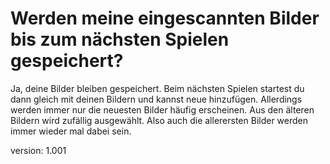 # Werden meine eingescannten Bilder bis zum nächsten Spielen gespeichert?

Ja, deine Bilder bleiben gespeichert.
Beim nächsten Spielen startest du dann gleich mit deinen Bildern und kannst neue hinzufügen.
Allerdings werden immer nur die neuesten Bilder häufig erscheinen.
Aus den älteren Bildern wird zufällig ausgewählt.
Also auch die allerersten Bilder werden immer wieder mal dabei sein.

version: 1.001